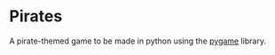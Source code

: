 # Pirates
A pirate-themed game to be made in python using the [pygame](https://www.pygame.org/) library.
